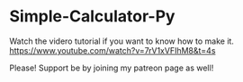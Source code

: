 # Simple-Calculator-Py

Watch the videro tutorial if you want to know how to make it.
https://www.youtube.com/watch?v=7rV1xVFIhM8&t=4s

Please! Support be by joining my patreon page as well!
